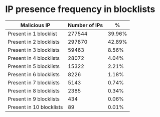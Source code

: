 # IP presence frequency in blocklists
| Malicious IP | Number of IPs | % |
|----|----|----|
| Present in 1 blocklist | 277544 | 39.96% |
| Present in 2 blocklists | 297870 | 42.89% |
| Present in 3 blocklists | 59463 | 8.56% |
| Present in 4 blocklists | 28072 | 4.04% |
| Present in 5 blocklists | 15322 | 2.21% |
| Present in 6 blocklists | 8226 | 1.18% |
| Present in 7 blocklists | 5143 | 0.74% |
| Present in 8 blocklists | 2385 | 0.34% |
| Present in 9 blocklists | 434 | 0.06% |
| Present in 10 blocklists | 89 | 0.01% |
